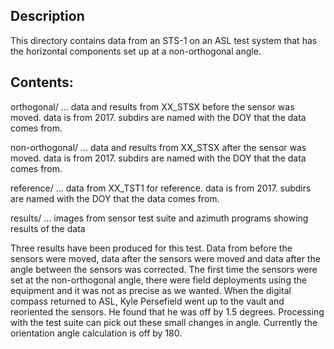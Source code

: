 ## Description
This directory contains data from an STS-1 on an ASL test system that has the horizontal components set up at a non-orthogonal angle.

## Contents:
orthogonal/
... data and results from XX_STSX before the sensor was moved. data is from 2017.  subdirs are
    named with the DOY that the data comes from.

non-orthogonal/
... data and results from XX_STSX after the sensor was moved. data is from 2017.  subdirs are
    named with the DOY that the data comes from.

reference/
... data from XX_TST1 for reference. data is from 2017.  subdirs are
    named with the DOY that the data comes from.

results/
... images from sensor test suite and azimuth programs showing results of the data

Three results have been produced for this test.  Data from before the sensors were moved, data after the sensors were moved and data after the angle between the sensors was corrected.  The first time the sensors were set at the non-orthogonal angle, there were field deployments using the equipment and it was not as precise as we wanted.  When the digital compass returned to ASL, Kyle Persefield went up to the vault and reoriented the sensors.  He found that he was off by 1.5 degrees.  Processing with the test suite can pick out these small changes in angle. Currently the orientation angle calculation is off by 180.


